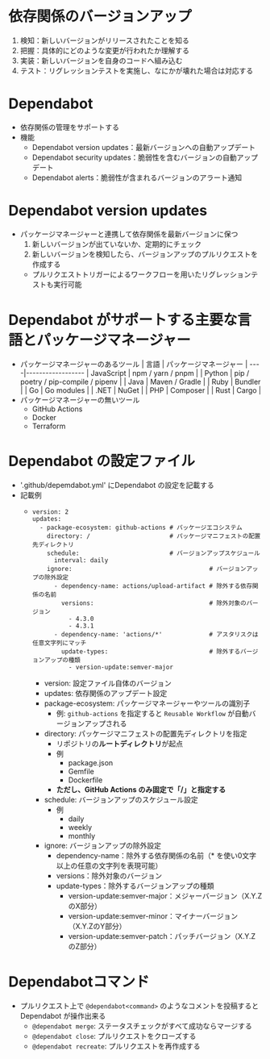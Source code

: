 # 依存関係のバージョンアップ
1. 検知：新しいバージョンがリリースされたことを知る
2. 把握：具体的にどのような変更が行われたか理解する
3. 実装：新しいバージョンを自身のコードへ組み込む
4. テスト：リグレッションテストを実施し、なにかが壊れた場合は対応する

# Dependabot
- 依存関係の管理をサポートする
- 機能
  - Dependabot version updates：最新バージョンへの自動アップデート
  - Dependabot security updates：脆弱性を含むバージョンの自動アップデート
  - Dependabot alerts：脆弱性が含まれるバージョンのアラート通知

# Dependabot version updates
- パッケージマネージャーと連携して依存関係を最新バージョンに保つ
  1. 新しいバージョンが出ていないか、定期的にチェック
  2. 新しいバージョンを検知したら、バージョンアップのプルリクエストを作成する
    - プルリクエストトリガーによるワークフローを用いたリグレッションテストも実行可能

# Dependabot がサポートする主要な言語とパッケージマネージャー
- パッケージマネージャーのあるツール
| 言語 | パッケージマネージャー |
----|------------------ 
| JavaScript | npm / yarn / pnpm |
| Python | pip / poetry / pip-compile / pipenv |
| Java | Maven / Gradle |
| Ruby | Bundler |
| Go | Go modules |
| .NET | NuGet |
| PHP | Composer |
| Rust | Cargo |
- パッケージマネージャーの無いツール
  - GitHub Actions
  - Docker
  - Terraform

# Dependabot の設定ファイル
- '.github/depemdabot.yml' にDependabot の設定を記載する
- 記載例
  - ```
    version: 2
    updates:
      - package-ecosystem: github-actions # パッケージエコシステム
        directory: /                      # パッケージマニフェストの配置先ディレクトリ
        schedule:                         # バージョンアップスケジュール
          interval: daily
        ignore:                                      # バージョンアップの除外設定
          - dependency-name: actions/upload-artifact # 除外する依存関係の名前
            versions:                                # 除外対象のバージョン
              - 4.3.0
              - 4.3.1
          - dependency-name: 'actions/*'             # アスタリスクは任意文字列にマッチ
            update-types:                            # 除外するバージョンアップの種類
              - version-update:semver-major
    ```
    - version: 設定ファイル自体のバージョン
    - updates: 依存関係のアップデート設定
    - package-ecosystem: パッケージマネージャーやツールの識別子
      - 例: `github-actions` を指定すると `Reusable Workflow` が自動バージョンアップされる
    - directory: パッケージマニフェストの配置先ディレクトリを指定
      - リポジトリの**ルートディレクトリ**が起点
      - 例
        - package.json
        - Gemfile
        - Dockerfile
      - **ただし、GitHub Actions のみ固定で「/」と指定する**
    - schedule: バージョンアップのスケジュール設定
      - 例
        - daily
        - weekly
        - monthly
    - ignore: バージョンアップの除外設定
      - dependency-name：除外する依存関係の名前（* を使い0文字以上の任意の文字列を表現可能）
      - versions：除外対象のバージョン
      - update-types：除外するバージョンアップの種類
        - version-update:semver-major：メジャーバージョン（X.Y.ZのX部分）
        - version-update:semver-minor：マイナーバージョン（X.Y.ZのY部分）
        - version-update:semver-patch：パッチバージョン（X.Y.ZのZ部分）

# Dependabotコマンド
- プルリクエスト上で `@dependabot<command>` のようなコメントを投稿すると Dependabot が操作出来る
  - `@dependabot merge`: ステータスチェックがすべて成功ならマージする
  - `@dependabot close`: プルリクエストをクローズする
  - `@dependabot recreate`: プルリクエストを再作成する
